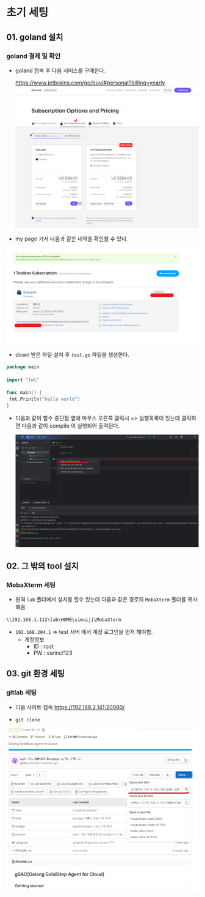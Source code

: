 # 초기 세팅

## 01. goland 설치

### goland 결제 및 확인

- goland 접속 후 다음 서비스를 구매한다.

  <https://www.jetbrains.com/go/buy/#personal?billing=yearly>
  ![init_13555](./img/init_13555.png)

- my page 가서 다음과 같은 내역을 확인할 수 있다.

![init_13738](./img/init_13738.png)

- down 받은 파일 설치 후 `test.go` 파일을 생성한다.

```go
package main

import "fmt"

func main() {
 fmt.Println("hello world")
}
```

- 다음과 같이 함수 중단점 옆에 마우스 오른쪽 클릭시 => 실행목록이 있는데 클릭하면 다음과 같이 compile 이 실행되어 출력된다.

  ![init_14255](./img/init_14255.png)

## 02. 그 밖의 tool 설치

### MobaXterm 세팅

- 원격 `lab` 폴더에서 설치를 할수 있는데 다음과 같은 경로의 `MobaXterm` 폴더를 복사해옴

`\\192.168.1.112\lab\HOME\simuiji\MobaXterm`

- `192.168.204.1` => test 서버 에서 계정 로그인을 먼저 해야함.
  - 계정정보
    - ID : root
    - PW : ssrinc!123

## 03. git 환경 세팅

### gitlab 세팅

- 다음 사이트 접속
  <https://192.168.2.141:20080/>

- `git clone`

![init_15733](./img/init_15733.png)
